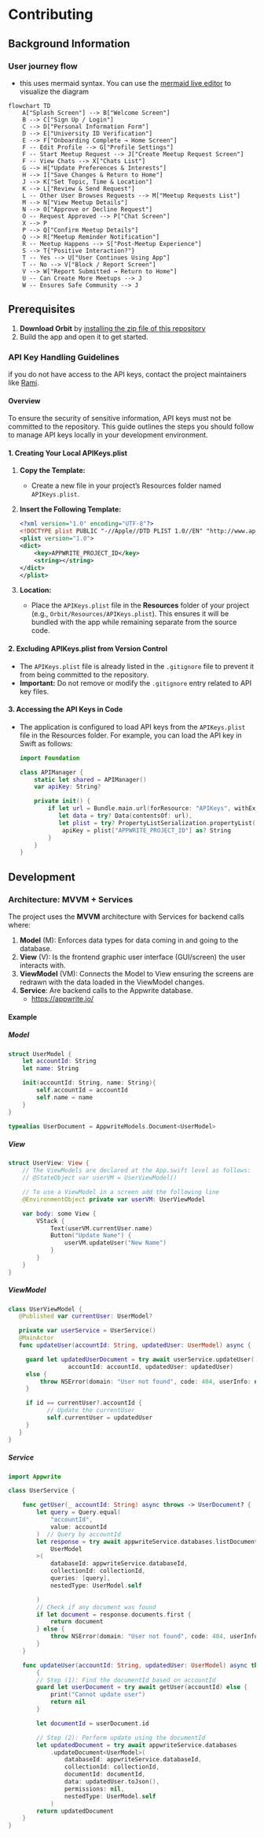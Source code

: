 # **Contributing**

## **Background Information**

### User journey flow

- this uses mermaid syntax. You can use the [mermaid live editor](https://mermaid.live/) to visualize the diagram

```mermaid
flowchart TD
    A["Splash Screen"] --> B["Welcome Screen"]
    B --> C["Sign Up / Login"]
    C --> D["Personal Information Form"]
    D --> E["University ID Verification"]
    E --> F["Onboarding Complete → Home Screen"]
    F -- Edit Profile --> G["Profile Settings"]
    F -- Start Meetup Request --> J["Create Meetup Request Screen"]
    F -- View Chats --> X["Chats List"]
    G --> H["Update Preferences & Interests"]
    H --> I["Save Changes & Return to Home"]
    J --> K["Set Topic, Time & Location"]
    K --> L["Review & Send Request"]
    L -- Other User Browses Requests --> M["Meetup Requests List"]
    M --> N["View Meetup Details"]
    N --> O["Approve or Decline Request"]
    O -- Request Approved --> P["Chat Screen"]
    X --> P
    P --> Q["Confirm Meetup Details"]
    Q --> R["Meetup Reminder Notification"]
    R -- Meetup Happens --> S["Post-Meetup Experience"]
    S --> T{"Positive Interaction?"}
    T -- Yes --> U["User Continues Using App"]
    T -- No --> V["Block / Report Screen"]
    V --> W["Report Submitted → Return to Home"]
    U -- Can Create More Meetups --> J
    W -- Ensures Safe Community --> J
```

## **Prerequisites**

1. **Download Orbit** by [installing the zip file of this repository](https://github.com/psycho-baller/Orbit/archive/refs/heads/main.zip)
2. Build the app and open it to get started.

### **API Key Handling Guidelines**

if you do not have access to the API keys, contact the project maintainers like [Rami](https://github.com/psycho-baller).

#### **Overview**

To ensure the security of sensitive information, API keys must not be committed to the repository. This guide outlines the steps you should follow to manage API keys locally in your development environment.

#### 1. Creating Your Local APIKeys.plist

1. **Copy the Template:**
   - Create a new file in your project’s Resources folder named `APIKeys.plist`.

2. **Insert the Following Template:**

   ```xml
   <?xml version="1.0" encoding="UTF-8"?>
   <!DOCTYPE plist PUBLIC "-//Apple//DTD PLIST 1.0//EN" "http://www.apple.com/DTDs/PropertyList-1.0.dtd">
   <plist version="1.0">
   <dict>
       <key>APPWRITE_PROJECT_ID</key>
       <string></string>
   </dict>
   </plist>
   ```

3. **Location:**
   - Place the `APIKeys.plist` file in the **Resources** folder of your project (e.g., `Orbit/Resources/APIKeys.plist`). This ensures it will be bundled with the app while remaining separate from the source code.

#### **2. Excluding APIKeys.plist from Version Control**

- The `APIKeys.plist` file is already listed in the `.gitignore` file to prevent it from being committed to the repository.
- **Important:** Do not remove or modify the `.gitignore` entry related to API key files.

#### **3. Accessing the API Keys in Code**

- The application is configured to load API keys from the `APIKeys.plist` file in the Resources folder. For example, you can load the API key in Swift as follows:

  ```swift
  import Foundation

  class APIManager {
      static let shared = APIManager()
      var apiKey: String?

      private init() {
          if let url = Bundle.main.url(forResource: "APIKeys", withExtension: "plist"),
             let data = try? Data(contentsOf: url),
             let plist = try? PropertyListSerialization.propertyList(from: data, options: [], format: nil) as? [String: Any] {
              apiKey = plist["APPWRITE_PROJECT_ID"] as? String
          }
      }
  }

## **Development**

### **Architecture: MVVM + Services**

The project uses the **MVVM** architecture with Services for backend calls where:

1. **Model** (M): Enforces data types for data coming in and going to the database.
2. **View** (V): Is the frontend graphic user interface (GUI/screen) the user interacts with.
3. **ViewModel** (VM): Connects the Model to View ensuring the screens are redrawn with the data loaded in the ViewModel changes.
4. **Service**: Are backend calls to the Appwrite database.
   - <https://appwrite.io/>

#### **Example**

##### **Model**

```swift
struct UserModel {
    let accountId: String
    let name: String

    init(accountId: String, name: String){
        self.accountId = accountId
        self.name = name
    }
}

typealias UserDocument = AppwriteModels.Document<UserModel>
```

##### **View**

```swift
struct UserView: View {
    // The ViewModels are declared at the App.swift level as follows:
    // @StateObject var userVM = UserViewModel()

    // To use a ViewModel in a screen add the following line
    @EnvironmentObject private var userVM: UserViewModel

    var body: some View {
        VStack {
            Text(userVM.currentUser.name)
            Button("Update Name") {
                userVM.updateUser("New Name")
            }
        }
    }
}
```

##### **ViewModel**

```swift
class UserViewModel {
   @Published var currentUser: UserModel?

   private var userService = UserService()
   @MainActor
   func updateUser(accountId: String, updatedUser: UserModel) async {

     guard let updatedUserDocument = try await userService.updateUser(
                 accountId: accountId, updatedUser: updatedUser)
     else {
         throw NSError(domain: "User not found", code: 404, userInfo: nil)
     }

     if id == currentUser?.accountId {
           // Update the currentUser
           self.currentUser = updatedUser
     }
   }
}
```

##### **Service**

```swift
import Appwrite

class UserService {

    func getUser(_ accountId: String) async throws -> UserDocument? {
        let query = Query.equal(
            "accountId",
            value: accountId
        )  // Query by accountId
        let response = try await appwriteService.databases.listDocuments<
            UserModel
        >(
            databaseId: appwriteService.databaseId,
            collectionId: collectionId,
            queries: [query],
            nestedType: UserModel.self

        )
        // Check if any document was found
        if let document = response.documents.first {
            return document
        } else {
            throw NSError(domain: "User not found", code: 404, userInfo: nil)
        }
    }

    func updateUser(accountId: String, updatedUser: UserModel) async throws -> UserDocument?
        {
        // Step (1): Find the documentId based on accountId
        guard let userDocument = try await getUser(accountId) else {
            print("Cannot update user")
            return nil
        }

        let documentId = userDocument.id

        // Step (2): Perform update using the documentId
        let updatedDocument = try await appwriteService.databases
            .updateDocument<UserModel>(
                databaseId: appwriteService.databaseId,
                collectionId: collectionId,
                documentId: documentId,
                data: updatedUser.toJson(),
                permissions: nil,
                nestedType: UserModel.self
            )
        return updatedDocument
    }
}
```
